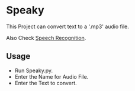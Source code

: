# Speaky
This Project can convert text to a '.mp3' audio file.

Also Check [Speech Recognition](https://github.com/nairitya03/Projects/tree/master/Mini-Projects/Speech%20Recognition).

## Usage
- Run Speaky.py.
- Enter the Name for Audio File.
- Enter the Text to convert.
